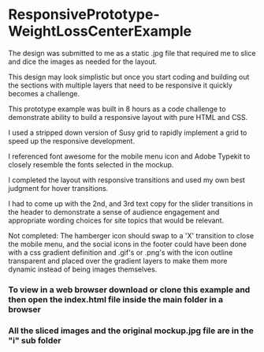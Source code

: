 # ResponsivePrototype-WeightLossCenterExample

The design was submitted to me as a static .jpg file that required me to slice and dice the images as needed for the layout.

This design may look simplistic but once you start coding and building out the sections with multiple layers that need to be responsive it quickly becomes a challenge.

This prototype example was built in 8 hours as a code challenge to demonstrate ability to build a 
responsive layout with pure HTML and CSS. 

I used a stripped down version of Susy grid to rapidly implement a grid to speed up the responsive development.

I referenced font awesome for the mobile menu icon and Adobe Typekit to closely resemble the fonts selected in the mockup.

I completed the layout with responsive transitions and used my own best judgment for hover transitions.

I had to come up with the 2nd, and 3rd text copy for the slider transitions in the header to demonstrate a sense 
of audience engagement and appropriate wording choices for site topics that would be relevant.

Not completed: The hamberger icon should swap to a 'X' transition to close the mobile menu, and the social icons in the footer could have been done with a css gradient definition and .gif's or .png's with the icon outline transparent and placed over the gradient layers to make them more dynamic instead of being images themselves.



### To view in a web browser download or clone this example and then open the index.html file inside the main folder in a browser

### All the sliced images and the original mockup.jpg file are in the "i" sub folder


